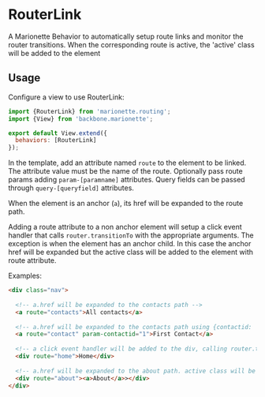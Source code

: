 # RouterLink

A Marionette Behavior to automatically setup route links and monitor the router transitions. When the corresponding route
is active, the 'active' class will be added to the element  
    
## Usage

Configure a view to use RouterLink:
```javascript
import {RouterLink} from 'marionette.routing';
import {View} from 'backbone.marionette';

export default View.extend({
  behaviors: [RouterLink]
});
```

In the template, add an attribute named `route` to the element to be linked. The attribute value must be the name
of the route. Optionally pass route params adding `param-[paramname]` attributes. Query fields can be passed through
`query-[queryfield]` attributes.

When the element is an anchor (<code>a</code>), its href will be expanded to the route path.

Adding a route attribute to a non anchor element will setup a click event handler that calls `router.transitionTo`
with the appropriate arguments. The exception is when the element has an anchor child. In this case the anchor href
will be expanded but the active class will be added to the element with route attribute.
 
Examples:
```html
<div class="nav">
  
  <!-- a.href will be expanded to the contacts path -->
  <a route="contacts">All contacts</a>
  
  <!-- a.href will be expanded to the contacts path using {contactid: '1'} as params -->
  <a route="contact" param-contactid="1">First Contact</a>
  
  <!-- a click event handler will be added to the div, calling router.transitionTo('home') -->
  <div route="home">Home</div>
  
  <!-- a.href will be expanded to the about path. active class will be added to div. Useful for Bootstrao list-group -->
  <div route="about"><a>About</a>></div>  
</div>
```